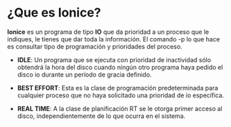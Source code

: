   # ¿Que es Ionice?  
  
  **Ionice** es un programa de tipo **IO** que da prioridad a un proceso que le indiques, le tienes que dar toda la información. El comando -p lo que hace es consultar tipo de programación y prioridades del proceso.  
  
  * **IDLE**: Un programa que se ejecuta con prioridad de inactividad sólo obtendrá la hora del disco cuando ningún otro programa haya pedido el disco io durante un período de gracia definido.  
  
  * **BEST EFFORT**:  Esta es la clase de programación predeterminada para cualquier proceso que no haya solicitado una prioridad de io específica.  
  
  * **REAL TIME**: A la clase de planificación RT se le otorga primer acceso al disco, independientemente de lo que ocurra en el sistema.
 
